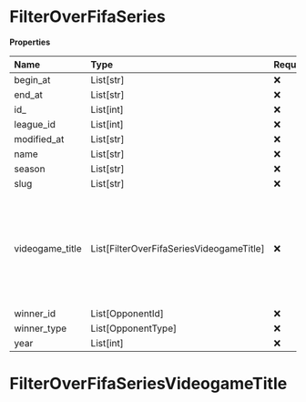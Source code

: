 # FilterOverFifaSeries

**Properties**

| Name            | Type                                     | Required | Description                                                                                              |
| :-------------- | :--------------------------------------- | :------- | :------------------------------------------------------------------------------------------------------- |
| begin_at        | List[str]                                | ❌       |                                                                                                          |
| end_at          | List[str]                                | ❌       |                                                                                                          |
| id\_            | List[int]                                | ❌       |                                                                                                          |
| league_id       | List[int]                                | ❌       |                                                                                                          |
| modified_at     | List[str]                                | ❌       |                                                                                                          |
| name            | List[str]                                | ❌       |                                                                                                          |
| season          | List[str]                                | ❌       |                                                                                                          |
| slug            | List[str]                                | ❌       |                                                                                                          |
| videogame_title | List[FilterOverFifaSeriesVideogameTitle] | ❌       | A videogame title id or slug. <br/>Only for `/csgo/*`, `/codmw/*`, `/fifa/*` and `/ow/*` endpoints <br/> |
| winner_id       | List[OpponentId]                         | ❌       |                                                                                                          |
| winner_type     | List[OpponentType]                       | ❌       |                                                                                                          |
| year            | List[int]                                | ❌       |                                                                                                          |

# FilterOverFifaSeriesVideogameTitle
